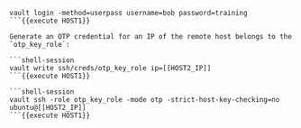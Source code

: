 ```shell-session
vault login -method=userpass username=bob password=training
```{{execute HOST1}}

Generate an OTP credential for an IP of the remote host belongs to the
`otp_key_role`:

```shell-session
vault write ssh/creds/otp_key_role ip=[[HOST2_IP]]
```{{execute HOST1}}

```shell-session
vault ssh -role otp_key_role -mode otp -strict-host-key-checking=no ubuntu@[[HOST2_IP]]
```{{execute HOST1}}